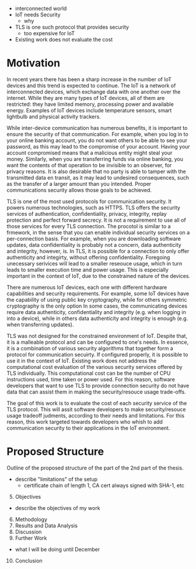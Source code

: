 * interconnected world
* IoT needs Security
  * why
* TLS is one such protocol that provides security
  * too expensive for IoT
* Existing work does not evaluate the cost 

# Motivation

In recent years there has been a sharp increase in the number of IoT
devices and this trend is expected to continue. The IoT is a network
of interconnected devices, which exchange data with one another over
the internet. While they are many types of IoT devices, all of them
are restricted: they have limited memory, processing power and
available energy. Examples of IoT devices include temperature sensors,
smart lightbulb and physical activity trackers.

While inter-device communication has numerous benefits, it is important
to ensure the security of that communication. For example, when you log
in to your online banking account, you do not want others to be
able to see your password, as this may lead to the compromise of your
account. Having your account compromised means that a malicious entity
might steal your money. Similarly, when you are transferring funds via
online banking, you want the contents of that operation to be
invisible to an observer, for privacy reasons. It is also desirable
that no party is able to tamper with the transmitted data en transit,
as it may lead to undesired consequences, such as the transfer of a
larger amount than you intended. Proper communications security allows
those goals to be achieved.

TLS is one of the most used protocols for communication security. It
powers numerous technologies, such as HTTPS. TLS offers the
security services of authentication, confidentiality, privacy, integrity, replay
protection and perfect forward secrecy. It is not a requirement to use all of
those services for every TLS connection. The procotol is similar to
a frmework, in the sense that you can enable individual security
services on a per-connection basis. For example, when you are downloading
software updates, data confidentiality is probably not a concern,
data authenticity and integrity, however, is. In TLS, it is possible for a connection
to only offer authenticity and integirty, without offering confidentiality.
Foregoing unecessary serivices will lead to a smaller reseouce usage,
which in turn leads to smaller execution time and power usage. This
is especially important in the context of IoT, due to the constrained
nature of the devices.

There are numerous IoT devices, each one with different hardware
capabilities and security requirements. For example, some IoT
devices have the capability of using public key cryptography,
while for others symmetric cryptography is the only option
In some cases, the communicating devices require data authenticity, confidentiality
and integrity (e.g. when logging in into a device), while in others data
authenticity and integrity is enough (e.g. when transferring updates).

TLS was not designed for the constrained environment of IoT. Despite that,
it is a malleable protocol and can be configured to one's needs. In essence,
it is a combination of various security algorithms that together form
a protocol for communication secuirty. If configured
properly, it is possible to use it in the context of IoT. Existing work
does not address the computational cost evaluation of the various security services
offered by TLS individually. This computational cost can be the number of CPU
instructions used, time taken or power used. For this reason, software developers
that want to use TLS to provide connection security do not have data that can
assist them in making the security/resouce usage trade-offs.


The goal of this work is to evaluate the cost of each security service of the
TLS protocol. This will assit software developers to make security/resouce usage
tradeoff judments, according to their needs and limitations. For this reason,
this work targeted towards developers who whish to add communication security
to their applications in the IoT environment.

# Proposed Structure

Outline of the proposed structure of the part of the 2nd part of the thesis.

* describe "limitations" of the setup
  * certificate chain of length 1, CA cert always signed with SHA-1, etc

5. Objectives
  * describe the objectives of my work
6. Methodology
7. Results and Data Analysis
8. Discussion
9. Further Work
  * what I will be doing until December
10. Conclusion